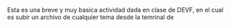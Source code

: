 Esta es una breve y muy basica actividad dada en clase de DEVF, en el cual es subir un archivo de cualquier tema desde la temrinal de <BASH> 
